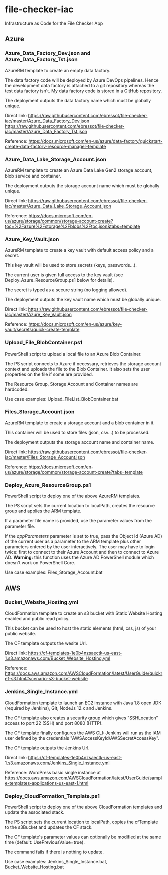 # file-checker-iac
Infrastructure as Code for the File Checker App

## Azure

### Azure_Data_Factory_Dev.json and Azure_Data_Factory_Tst.json
AzureRM template to create an empty data factory.

The data factory code will be deployed by Azure DevOps pipelines. Hence the development data factory is attached to a git repository whereas the test data factory isn't. My data factory code is stored in a GitHub repository.

The deployment outputs the data factory name which must be globally unique.

Direct link: https://raw.githubusercontent.com/ebressot/file-checker-iac/master/Azure_Data_Factory_Dev.json
 https://raw.githubusercontent.com/ebressot/file-checker-iac/master/Azure_Data_Factory_Tst.json

Reference: https://docs.microsoft.com/en-us/azure/data-factory/quickstart-create-data-factory-resource-manager-template

### Azure_Data_Lake_Storage_Account.json
AzureRM template to create an Azure Data Lake Gen2 storage account, blob service and container.

The deployment outputs the storage account name which must be globally unique.

Direct link: https://raw.githubusercontent.com/ebressot/file-checker-iac/master/Azure_Data_Lake_Storage_Account.json

Reference: https://docs.microsoft.com/en-us/azure/storage/common/storage-account-create?toc=%2Fazure%2Fstorage%2Fblobs%2Ftoc.json&tabs=template

### Azure_Key_Vault.json
AzureRM template to create a key vault with default access policy and a secret.

This key vault will be used to store secrets (keys, passwords...).

The current user is given full access to the key vault (see Deploy_Azure_ResourceGroup.ps1 below for details).

The secret is typed as a secure string (no logging allowed).

The deployment outputs the key vault name which must be globally unique.

Direct link: https://raw.githubusercontent.com/ebressot/file-checker-iac/master/Azure_Key_Vault.json

Reference: https://docs.microsoft.com/en-us/azure/key-vault/secrets/quick-create-template

### Upload_File_BlobContainer.ps1
PowerShell script to upload a local file to an Azure Blob Container.

The PS script connects to Azure if necessary, retrieves the storage account context and uploads the file to the Blob Container. It also sets the user properties on the file if some are provided.

The Resource Group, Storage Account and Container names are hardcoded.

Use case examples: Upload_FileList_BlobContainer.bat

### Files_Storage_Account.json
AzureRM template to create a storage account and a blob container in it.

This container will be used to store files (json, csv...) to be processed.

The deployment outputs the storage account name and container name.

Direct link: https://raw.githubusercontent.com/ebressot/file-checker-iac/master/Files_Storage_Account.json

Reference: https://docs.microsoft.com/en-us/azure/storage/common/storage-account-create?tabs=template

### Deploy_Azure_ResourceGroup.ps1
PowerShell script to deploy one of the above AzureRM templates.

The PS script sets the current location to localPath, creates the resource group and applies the ARM template.

If a parameter file name is provided, use the parameter values from the parameter file.

If the *appParameters* parameter is set to true, pass the Object Id (Azure AD) of the current user as a parameter to the ARM template plus other parameters entered by the user interactively. The user may have to login twice: first to connect to their Azure Account and then to connect to Azure AD.
**Warning:** this function uses the Azure AD PowerShell module which doesn't work on PowerShell Core.

Use case examples: Files_Storage_Account.bat

## AWS

### Bucket_Website_Hosting.yml
CloudFormation template to create an s3 bucket with Static Website Hosting enabled and public read policy.

This bucket can be used to host the static elements (html, css, js) of your public website.

The CF template outputs the wesite Url.

Direct link: https://cf-templates-1e0b4nzsaectk-us-east-1.s3.amazonaws.com/Bucket_Website_Hosting.yml

Reference: https://docs.aws.amazon.com/AWSCloudFormation/latest/UserGuide/quickref-s3.html#scenario-s3-bucket-website

### Jenkins_Single_Instance.yml
CloudFormation template to launch an EC2 instance with Java 1.8 open JDK (required by Jenkins), Git, NodeJs 12.x and Jenkins.

The CF template also creates a security group which gives "SSHLocation" access to port 22 (SSH) and port 8080 (HTTP).

The CF template finally configures the AWS CLI: Jenkins will run as the IAM user defined by the credentials "AWSAccessKeyId/AWSSecretAccessKey".

The CF template outputs the Jenkins Url.

Direct link: https://cf-templates-1e0b4nzsaectk-us-east-1.s3.amazonaws.com/Jenkins_Single_Instance.yml

Reference: WordPress basic single instance at https://docs.aws.amazon.com/AWSCloudFormation/latest/UserGuide/sample-templates-applications-us-east-1.html

### Deploy_CloudFormation_Template.ps1
PowerShell script to deploy one of the above CloudFormation templates and update the associated stack.

The PS script sets the current location to localPath, copies the cfTemplate to the s3Bucket and updates the CF stack.

The CF template's parameter values can optionally be modified at the same time (default: UsePreviousValue=true).

The command fails if there is nothing to update.

Use case examples: Jenkins_Single_Instance.bat, Bucket_Website_Hosting.bat
